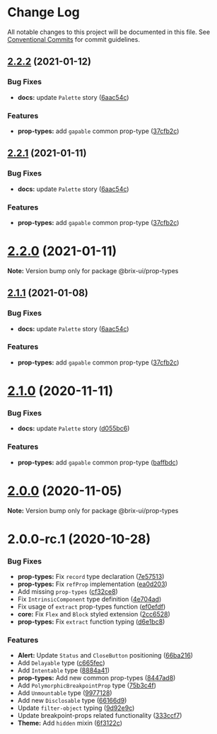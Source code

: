 # Change Log

All notable changes to this project will be documented in this file.
See [Conventional Commits](https://conventionalcommits.org) for commit guidelines.

## [2.2.2](https://github.com/uStudioTeam/brix-ui/compare/2.0.0...2.2.2) (2021-01-12)


### Bug Fixes

* **docs:** update `Palette` story ([6aac54c](https://github.com/uStudioTeam/brix-ui/commit/6aac54c50c9a636d174122ff600025f8c13a9873))


### Features

* **prop-types:** add `gapable` common prop-type ([37cfb2c](https://github.com/uStudioTeam/brix-ui/commit/37cfb2cfe2605b0cc54402544d3adcfbb6feceb6))





## [2.2.1](https://github.com/uStudioTeam/brix-ui/compare/2.0.0...2.2.1) (2021-01-11)


### Bug Fixes

* **docs:** update `Palette` story ([6aac54c](https://github.com/uStudioTeam/brix-ui/commit/6aac54c50c9a636d174122ff600025f8c13a9873))


### Features

* **prop-types:** add `gapable` common prop-type ([37cfb2c](https://github.com/uStudioTeam/brix-ui/commit/37cfb2cfe2605b0cc54402544d3adcfbb6feceb6))





# [2.2.0](https://github.com/uStudioTeam/brix-ui/compare/2.1.1...2.2.0) (2021-01-11)

**Note:** Version bump only for package @brix-ui/prop-types





## [2.1.1](https://github.com/uStudioTeam/brix-ui/compare/2.0.0...2.1.1) (2021-01-08)


### Bug Fixes

* **docs:** update `Palette` story ([6aac54c](https://github.com/uStudioTeam/brix-ui/commit/6aac54c50c9a636d174122ff600025f8c13a9873))


### Features

* **prop-types:** add `gapable` common prop-type ([37cfb2c](https://github.com/uStudioTeam/brix-ui/commit/37cfb2cfe2605b0cc54402544d3adcfbb6feceb6))





# [2.1.0](https://github.com/uStudioTeam/brix-ui/compare/2.0.0...2.1.0) (2020-11-11)


### Bug Fixes

* **docs:** update `Palette` story ([d055bc6](https://github.com/uStudioTeam/brix-ui/commit/d055bc615fe14cb37ca0fe9548ca229f8075c68c))


### Features

* **prop-types:** add `gapable` common prop-type ([baffbdc](https://github.com/uStudioTeam/brix-ui/commit/baffbdc81196d31f6e5de27283e23374e815855c))





# [2.0.0](https://github.com/uStudioTeam/brix-ui/compare/v2.0.0-rc.1...2.0.0) (2020-11-05)

**Note:** Version bump only for package @brix-ui/prop-types





# 2.0.0-rc.1 (2020-10-28)


### Bug Fixes

* **prop-types:** Fix `record` type declaration ([7e57513](https://github.com/uStudioTeam/brix-ui/commit/7e57513e3334603d8995894dc6b6765ac24a7013))
* **prop-types:** Fix `refProp` implementation ([ea0d203](https://github.com/uStudioTeam/brix-ui/commit/ea0d203be569b26521eeb92a788678c9116ed034))
* Add missing `prop-types` ([cf32ce8](https://github.com/uStudioTeam/brix-ui/commit/cf32ce8e700f5f1dd8dca587ebf5c9617e8c66cd))
* Fix `IntrinsicComponent` type definition ([4e704ad](https://github.com/uStudioTeam/brix-ui/commit/4e704adce9fb269e18936ff4a25a2210ec2cba42))
* Fix usage of `extract` prop-types function ([ef0efdf](https://github.com/uStudioTeam/brix-ui/commit/ef0efdfcfd9a670ed4c49b1fea61fe20d150eca1))
* **core:** Fix `Flex` and `Block` styled extension ([2cc6528](https://github.com/uStudioTeam/brix-ui/commit/2cc6528f6e6edd041534033baf211549a9a12ba9))
* **prop-types:** Fix `extract` function typing ([d6e1bc8](https://github.com/uStudioTeam/brix-ui/commit/d6e1bc85414690505edcd77044cf58c44222b26c))


### Features

* **Alert:** Update `Status` and `CloseButton` positioning ([66ba216](https://github.com/uStudioTeam/brix-ui/commit/66ba21695f42836f94ba4c0732883745d18a19a4))
* Add `Delayable` type ([c665fec](https://github.com/uStudioTeam/brix-ui/commit/c665fecd277966260aba5b5056cf16c93d4c9de8))
* Add `Intentable` type ([8884a41](https://github.com/uStudioTeam/brix-ui/commit/8884a41d11e31b1a0d61c84d9546a1d8257b2e52))
* **prop-types:** Add new common prop-types ([8447ad8](https://github.com/uStudioTeam/brix-ui/commit/8447ad8f92c75c3be64d7898b765c3ec33e4ef57))
* Add `PolymorphicBreakpointProp` type ([75b3c4f](https://github.com/uStudioTeam/brix-ui/commit/75b3c4fb62bc542ce80804b328ff3bab73ec5e37))
* Add `Unmountable` type ([9977128](https://github.com/uStudioTeam/brix-ui/commit/9977128306da8cf3e28cddea59a872bbf9b48180))
* Add new `Disclosable` type ([66166d9](https://github.com/uStudioTeam/brix-ui/commit/66166d96dc47d7350a6b86e23dd9b8890d3a60b1))
* Update `filter-object` typing ([9d92e9c](https://github.com/uStudioTeam/brix-ui/commit/9d92e9cba8539611d5eda7734c645d186b9960bc))
* Update breakpoint-props related functionality ([333ccf7](https://github.com/uStudioTeam/brix-ui/commit/333ccf7f5ae4a64db51c5945fec6dbec9e8d818f))
* **Theme:** Add `hidden` mixin ([6f3122c](https://github.com/uStudioTeam/brix-ui/commit/6f3122cc1466ae337ea414795955bc3cc8763844))
